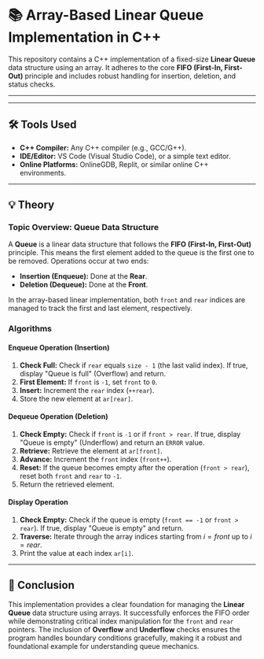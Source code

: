 # 📚 Array-Based Linear Queue Implementation in C++

This repository contains a C++ implementation of a fixed-size **Linear Queue** data structure using an array. It adheres to the core **FIFO (First-In, First-Out)** principle and includes robust handling for insertion, deletion, and status checks.

***



***

## 🛠️ Tools Used
* **C++ Compiler:** Any C++ compiler (e.g., GCC/G++).
* **IDE/Editor:** VS Code (Visual Studio Code), or a simple text editor.
* **Online Platforms:** OnlineGDB, Replit, or similar online C++ environments.

***

## 💡 Theory

### Topic Overview: Queue Data Structure
A **Queue** is a linear data structure that follows the **FIFO (First-In, First-Out)** principle. This means the first element added to the queue is the first one to be removed. Operations occur at two ends:
* **Insertion (Enqueue):** Done at the **Rear**.
* **Deletion (Dequeue):** Done at the **Front**.

In the array-based linear implementation, both `front` and `rear` indices are managed to track the first and last element, respectively.

### Algorithms

#### Enqueue Operation (Insertion)
1.  **Check Full:** Check if `rear` equals `size - 1` (the last valid index). If true, display "Queue is full" (Overflow) and return.
2.  **First Element:** If `front` is `-1`, set `front` to `0`.
3.  **Insert:** Increment the `rear` index (`++rear`).
4.  Store the new element at `ar[rear]`.

#### Dequeue Operation (Deletion)
1.  **Check Empty:** Check if `front` is `-1` or if `front > rear`. If true, display "Queue is empty" (Underflow) and return an `ERROR` value.
2.  **Retrieve:** Retrieve the element at `ar[front]`.
3.  **Advance:** Increment the `front` index (`front++`).
4.  **Reset:** If the queue becomes empty after the operation (`front > rear`), reset both `front` and `rear` to `-1`.
5.  Return the retrieved element.

#### Display Operation
1.  **Check Empty:** Check if the queue is empty (`front == -1` or `front > rear`). If true, display "Queue is empty" and return.
2.  **Traverse:** Iterate through the array indices starting from $i=front$ up to $i=rear$.
3.  Print the value at each index `ar[i]`.

***

## 🎯 Conclusion

This implementation provides a clear foundation for managing the **Linear Queue** data structure using arrays. It successfully enforces the FIFO order while demonstrating critical index manipulation for the `front` and `rear` pointers. The inclusion of **Overflow** and **Underflow** checks ensures the program handles boundary conditions gracefully, making it a robust and foundational example for understanding queue mechanics.
